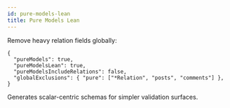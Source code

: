 ```yaml
---
id: pure-models-lean
title: Pure Models Lean
---
```


Remove heavy relation fields globally:

```jsonc
{
  "pureModels": true,
  "pureModelsLean": true,
  "pureModelsIncludeRelations": false,
  "globalExclusions": { "pure": ["*Relation", "posts", "comments"] },
}
```

Generates scalar-centric schemas for simpler validation surfaces.
